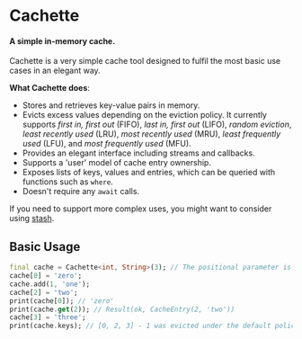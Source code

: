 # Cachette
#### A simple in-memory cache.

Cachette is a very simple cache tool designed to fulfil the most basic use cases in an elegant way.

**What Cachette does**:
* Stores and retrieves key-value pairs in memory.
* Evicts excess values depending on the eviction policy. It currently supports *first in, first out* (FIFO), *last in, first out* (LIFO), *random eviction*, *least recently used* (LRU), *most recently used* (MRU), *least frequently used* (LFU), and *most frequently used* (MFU).
* Provides an elegant interface including streams and callbacks.
* Supports a 'user' model of cache entry ownership.
* Exposes lists of keys, values and entries, which can be queried with functions such as `where`.
* Doesn't require any `await` calls.

If you need to support more complex uses, you might want to consider using [stash](https://pub.dev/packages/stash).

## Basic Usage

```dart
final cache = Cachette<int, String>(3); // The positional parameter is size.
cache[0] = 'zero';
cache.add(1, 'one');
cache[2] = 'two';
print(cache[0]); // 'zero'
print(cache.get(2)); // Result(ok, CacheEntry(2, 'two'))
cache[3] = 'three';
print(cache.keys); // [0, 2, 3] - 1 was evicted under the default policy (LRU)
```
